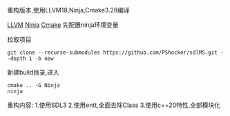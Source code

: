 重构版本,使用LLVM18,Ninja,Cmake3.28编译

[LLVM](https://github.com/mstorsjo/llvm-mingw/releases/tag/20240619)
[Ninja](https://github.com/ninja-build/ninja/releases)
[Cmake](https://cmake.org/download/)
先配置ninja环境变量

拉取项目
```
git clone --recurse-submodules https://github.com/PShocker/sdlMS.git --depth 1 -b new
```

新建build目录,进入
```
cmake .. -G Ninja
ninja
```

重构内容:
1.使用SDL3
2.使用entt,全面去除Class
3.使用c++20特性,全部模块化

